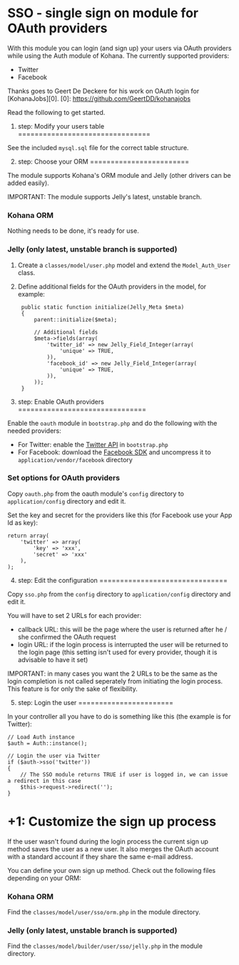 # SSO - single sign on module for OAuth providers

With this module you can login (and sign up) your users via OAuth providers while using the Auth module of Kohana.
The currently supported providers:

* Twitter
* Facebook

Thanks goes to Geert De Deckere for his work on OAuth login for [KohanaJobs][0].
[0]: https://github.com/GeertDD/kohanajobs

Read the following to get started.

1. step: Modify your users table
================================

See the included `mysql.sql` file for the correct table structure.


2. step: Choose your ORM
========================

The module supports Kohana's ORM module and Jelly (other drivers can be added easily).

IMPORTANT: The module supports Jelly's latest, unstable branch.

### Kohana ORM

Nothing needs to be done, it's ready for use.

### Jelly (only latest, unstable branch is supported)

1. Create a `classes/model/user.php` model and extend the `Model_Auth_User` class.
2. Define additional fields for the OAuth providers in the model, for example:

		public static function initialize(Jelly_Meta $meta)
		{
			parent::initialize($meta);

			// Additional fields
			$meta->fields(array(
				'twitter_id' => new Jelly_Field_Integer(array(
					'unique' => TRUE,
				)),
				'facebook_id' => new Jelly_Field_Integer(array(
					'unique' => TRUE,
				)),
			));
		}


3. step: Enable OAuth providers
===============================

Enable the `oauth` module in `bootstrap.php` and do the following with the needed providers:

* For Twitter: enable the [Twitter API][1] in `bootstrap.php`
* For Facebook: download the [Facebook SDK][2] and uncompress it to `application/vendor/facebook` directory

[1]: https://github.com/shadowhand/apis
[2]: https://github.com/facebook/php-sdk

### Set options for OAuth providers

Copy `oauth.php` from the oauth module's `config` directory to `application/config` directory and edit it.

Set the key and secret for the providers like this (for Facebook use your App Id as key):

	return array(
		'twitter' => array(
			'key' => 'xxx',
			'secret' => 'xxx'
		),
	);


4. step: Edit the configuration
===============================

Copy `sso.php` from the `config` directory to `application/config` directory and edit it.

You will have to set 2 URLs for each provider:

* callback URL: this will be the page where the user is returned after he / she confirmed the OAuth request
* login URL: if the login process is interrupted the user will be returned to the login page (this setting isn't used for every provider, though it is advisable to have it set)

IMPORTANT: in many cases you want the 2 URLs to be the same as the login completion is not called seperately from initiating the login process. This feature is for only the sake of flexibility.


5. step: Login the user
=======================

In your controller all you have to do is something like this (the example is for Twitter):

	// Load Auth instance
	$auth = Auth::instance();

	// Login the user via Twitter
	if ($auth->sso('twitter'))
	{
		// The SSO module returns TRUE if user is logged in, we can issue a redirect in this case
		$this->request->redirect('');
	}


+1: Customize the sign up process
============================================

If the user wasn't found during the login process the current sign up method saves the user as a new user. It
also merges the OAuth account with a standard account if they share the same e-mail address.

You can define your own sign up method. Check out the following files depending on your ORM:

### Kohana ORM

Find the `classes/model/user/sso/orm.php` in the module directory.

### Jelly (only latest, unstable branch is supported)

Find the `classes/model/builder/user/sso/jelly.php` in the module directory.